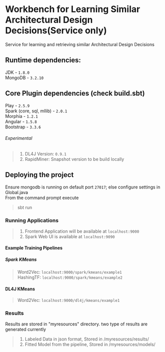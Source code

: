 # Workbench for Learning Similar Architectural Design Decisions(Service only) 
Service for learning and retrieving similar Architectural Design Decisions


## Runtime dependencies:
JDK - `1.8.0`  
MongoDB - `3.2.10`

## Core Plugin dependencies (check build.sbt)
Play - `2.5.9`  
Spark (core, sql, mllib) - `2.0.1`  
Morphia - `1.2.1`  
Angular - `1.5.8`  
Bootstrap - `3.3.6`  

###### Experimental
> 1. DL4J Version: `0.9.1`        
> 2. RapidMiner: Snapshot version to be build locally

## Deploying the project
Ensure mongodb is running on default port `27017`; else configure settings in Global.java  
From the command prompt execute  
> sbt run  

### Running Applications
>1. Frontend Application will be available at `localhost:9000`
>2. Spark Web UI is available at `localhost:9090` 

#### Example Training Pipelines          
##### Spark KMeans        
>Word2Vec: `localhost:9000/spark/kmeans/example1`          
>HashingTF: `localhost:9000/spark/kmeans/example2`
           
#### DL4J KMeans       
>Word2Vec: `localhost:9000/dl4j/kmeans/example1`
        
### Results
Results are stored in "myresources" directory. two type of results are generated currently
>1. Labeled Data in json format, Stored in /myresources/results/<pipeline-name>
>2. Fitted Model from the pipeline, Stored in /myresources/models/<pipeline-name>

